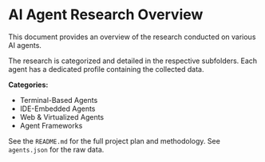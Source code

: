 # AI Agent Research Overview

This document provides an overview of the research conducted on various AI agents.

The research is categorized and detailed in the respective subfolders. Each agent has a dedicated profile containing the collected data.

**Categories:**
- Terminal-Based Agents
- IDE-Embedded Agents
- Web & Virtualized Agents
- Agent Frameworks

See the `README.md` for the full project plan and methodology.
See `agents.json` for the raw data.
